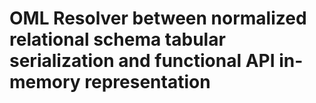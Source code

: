# OML Resolver between normalized relational schema tabular serialization and functional API in-memory representation
